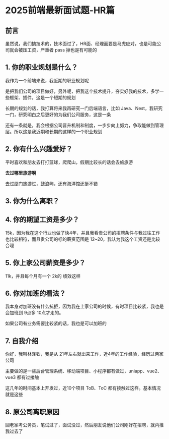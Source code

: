 # 2025前端最新面试题-HR篇

## 前言

虽然说，我们搞技术的，技术面过了，HR面、经理面要是马虎应对，也是可能公司就会被压工资，严重者 pass 掉也是有可能的




## 1. 你的职业规划是什么？

我作为一个前端来说，我近期的职业规划呢

是把我们公司的项目做好，另外呢，把我这个技术提升，夯实好我的技术，多学一些框架、插件，这是一个短期的规划

长期的规划的话，我打算将来我再研究一门后端语言，比如 Java、Nest，我研究一门，研究明白之后更好的为我们公司服务，这是一条

还有一条就是，我会根据公司晋升机制和制度，一步步向上努力，争取能做到管理层。所以这是我近期和长期的这样的一个职业规划



## 2. 你有什么兴趣爱好？

平时喜欢和朋友去打打篮球，爬爬山，假期比较长的话会去旅旅游

**去过哪里旅游啊**

去过厦门旅游过，鼓浪屿，还有海洋馆还挺不错



## 3. 你为什么离职？





## 4. 你的期望工资是多少？

15k，因为我在这个行业也做了快4年，并且我看贵公司的招聘条件与我过往工作也比较相符，而且贵公司的标的薪资范围是 12~20，我认为我这个工资还是比较合理



## 5. 你上家公司薪资是多少？

11k，并且每个月有一个 2k的 绩效这样



## 6. 你对加班的看法？

我本身对加班没有什么抗拒，因为我在上家公司的时候，有时项目比较紧，我也是会加班到 9点多 10点才走的。

如果公司有业务需要比较紧的话，我也是可以加班的



## 7. 自我介绍

你好，我叫林泽钦，我是从 21年左右就出来工作，近4年的工作经验，经历过两家公司

主要做的是一些后台管理系统、移动端项目、小程序都有做过，uniapp、vue2、vue3 都有过接触

这几年的时间基本上开发过，近10个项目 ToB、ToC 都有接触过这样。基本情况就是这些



## 8. 原公司离职原因

回老家考公务员，笔试过了，面试没过，然后朋友说他们公司刚好在招聘，就内推我过去了
